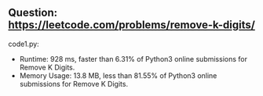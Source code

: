 ## Question: https://leetcode.com/problems/remove-k-digits/

code1.py:
* Runtime: 928 ms, faster than 6.31% of Python3 online submissions for Remove K Digits.
* Memory Usage: 13.8 MB, less than 81.55% of Python3 online submissions for Remove K Digits.